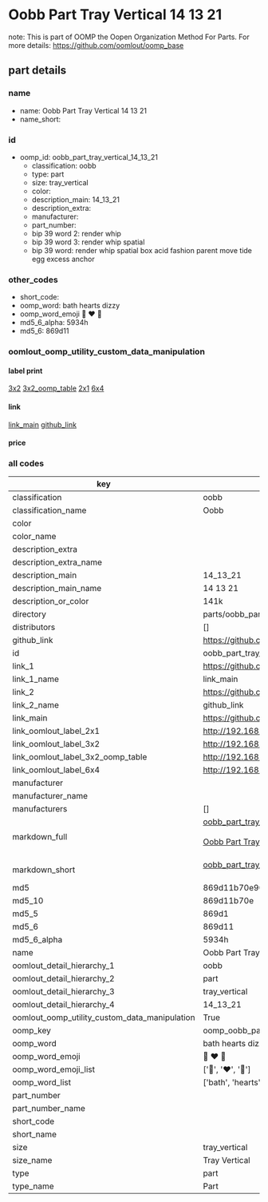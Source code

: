 # Oobb Part Tray Vertical 14 13 21  

note: This is part of OOMP the Oopen Organization Method For Parts. For more details: https://github.com/oomlout/oomp_base

##  part details





### name
* name: Oobb Part Tray Vertical 14 13 21
* name_short: 
### id
* oomp_id: oobb_part_tray_vertical_14_13_21
  * classification: oobb
  * type: part
  * size: tray_vertical
  * color: 
  * description_main: 14_13_21
  * description_extra: 
  * manufacturer: 
  * part_number: 
  * bip 39 word 2: render whip
  * bip 39 word 3: render whip spatial
  * bip 39 word: render whip spatial box acid fashion parent move tide egg excess anchor

### other_codes
* short_code: 
* oomp_word: bath hearts dizzy
* oomp_word_emoji :bath: :hearts: :dizzy:
* md5_6_alpha: 5934h
* md5_6: 869d11






### oomlout_oomp_utility_custom_data_manipulation
#### label print
[3x2](http://192.168.1.245:1112/?label=oomp%205934h)
[3x2_oomp_table](http://192.168.1.107:1112/?label=oomp%205934h)
[2x1](http://192.168.1.242:1112/?label=oomp%205934h)
[6x4](http://192.168.1.55:1112/?label=oomp%205934h)    

#### link

[link_main](https://github.com/oomlout/oomlout_oomp_current_version_messy/tree/main/parts/oobb_part_tray_vertical_14_13_21) [github_link](https://github.com/oomlout/oomlout_oomp_part_src/tree/main/parts/oobb_part_tray_vertical_14_13_21)                             

#### price







### all codes 
| key | value |  
| --- | --- |  
| classification | oobb |  
| classification_name | Oobb |  
| color |  |  
| color_name |  |  
| description_extra |  |  
| description_extra_name |  |  
| description_main | 14_13_21 |  
| description_main_name | 14 13 21 |  
| description_or_color | 141k |  
| directory | parts/oobb_part_tray_vertical_14_13_21 |  
| distributors | [] |  
| github_link | https://github.com/oomlout/oomlout_oomp_part_src/tree/main/parts/oobb_part_tray_vertical_14_13_21 |  
| id | oobb_part_tray_vertical_14_13_21 |  
| link_1 | https://github.com/oomlout/oomlout_oomp_current_version_messy/tree/main/parts/oobb_part_tray_vertical_14_13_21 |  
| link_1_name | link_main |  
| link_2 | https://github.com/oomlout/oomlout_oomp_part_src/tree/main/parts/oobb_part_tray_vertical_14_13_21 |  
| link_2_name | github_link |  
| link_main | https://github.com/oomlout/oomlout_oomp_current_version_messy/tree/main/parts/oobb_part_tray_vertical_14_13_21 |  
| link_oomlout_label_2x1 | http://192.168.1.242:1112/?label=oomp%205934h |  
| link_oomlout_label_3x2 | http://192.168.1.245:1112/?label=oomp%205934h |  
| link_oomlout_label_3x2_oomp_table | http://192.168.1.107:1112/?label=oomp%205934h |  
| link_oomlout_label_6x4 | http://192.168.1.55:1112/?label=oomp%205934h |  
| manufacturer |  |  
| manufacturer_name |  |  
| manufacturers | [] |  
| markdown_full | [oobb_part_tray_vertical_14_13_21](https://github.com/oomlout/oomlout_oomp_current_version_messy/tree/main/parts/oobb_part_tray_vertical_14_13_21)<br>[](https://github.com/oomlout/oomlout_oomp_current_version_messy/tree/main/parts/oobb_part_tray_vertical_14_13_21)<br>[Oobb Part Tray Vertical 14 13 21](https://github.com/oomlout/oomlout_oomp_current_version_messy/tree/main/parts/oobb_part_tray_vertical_14_13_21)<br><br> |  
| markdown_short | [oobb_part_tray_vertical_14_13_21](https://github.com/oomlout/oomlout_oomp_current_version_messy/tree/main/parts/oobb_part_tray_vertical_14_13_21)<br><br> |  
| md5 | 869d11b70e90d4054d00f1a9a13e9db0 |  
| md5_10 | 869d11b70e |  
| md5_5 | 869d1 |  
| md5_6 | 869d11 |  
| md5_6_alpha | 5934h |  
| name | Oobb Part Tray Vertical 14 13 21 |  
| oomlout_detail_hierarchy_1 | oobb |  
| oomlout_detail_hierarchy_2 | part |  
| oomlout_detail_hierarchy_3 | tray_vertical |  
| oomlout_detail_hierarchy_4 | 14_13_21 |  
| oomlout_oomp_utility_custom_data_manipulation | True |  
| oomp_key | oomp_oobb_part_tray_vertical_14_13_21 |  
| oomp_word | bath hearts dizzy |  
| oomp_word_emoji | :bath: :hearts: :dizzy: |  
| oomp_word_emoji_list | [':bath:', ':hearts:', ':dizzy:'] |  
| oomp_word_list | ['bath', 'hearts', 'dizzy'] |  
| part_number |  |  
| part_number_name |  |  
| short_code |  |  
| short_name |  |  
| size | tray_vertical |  
| size_name | Tray Vertical |  
| type | part |  
| type_name | Part |  
